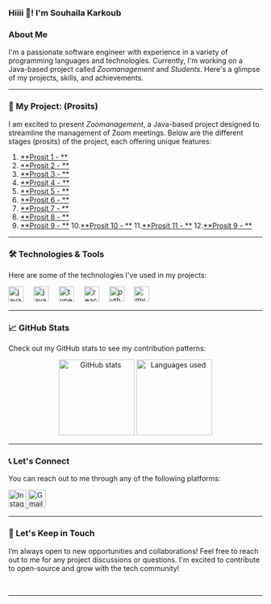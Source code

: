 <h3 align="left">Hiiii 👋! I'm Souhaila Karkoub</h3>

### About Me
I'm a passionate software engineer with experience in a variety of programming languages and technologies. Currently, I'm working on a Java-based project called *Zoomanagement* and *Students*. Here's a glimpse of my projects, skills, and achievements.

---

### 🚀 My Project: (Prosits)

I am excited to present *Zoomanagement*, a Java-based project designed to streamline the management of Zoom meetings. Below are the different stages (prosits) of the project, each offering unique features:

1. [**Prosit 1 - **](https://github.com/Souhaila4/java-retard/tree/prosit-1)  
2. [**Prosit 2 - **](https://github.com/Souhaila4/java-retard/tree/prosit2)  
3. [**Prosit 3 - **](https://github.com/Souhaila4/java-retard/tree/prosit-3)  
4. [**Prosit 4 - **](https://github.com/Souhaila4/java-retard/tree/prosit-4)  
5. [**Prosit 5 - **](https://github.com/Souhaila4/java-retard/tree/prosit-5)  
6. [**Prosit 6 - **](https://github.com/Souhaila4/java-retard/tree/prosit-6)  
7. [**Prosit 7 - **](https://github.com/Souhaila4/java-retard/tree/prosit-7)  
8. [**Prosit 8 - **](https://github.com/Souhaila4/java-retard/tree/prosit-8)  
9. [**Prosit 9 - **](https://github.com/Souhaila4/java-retard/tree/prosit-10)
10.[**Prosit 10 - **](https://github.com/Souhaila4/java-retard/tree/prosit-11)
11.[**Prosit 11 - **](https://github.com/Souhaila4/java-retard/tree/prosit-12)
12.[**Prosit 9 - **](https://github.com/Souhaila4/java-retard/tree/prosit-13)

---

### 🛠️ Technologies & Tools

Here are some of the technologies I've used in my projects:

<div align="left">
  <img src="https://cdn.jsdelivr.net/gh/devicons/devicon/icons/java/java-original.svg" height="30" alt="java logo" />
  <img width="12" />
  <img src="https://cdn.jsdelivr.net/gh/devicons/devicon/icons/javascript/javascript-original.svg" height="30" alt="javascript logo" />
  <img width="12" />
  <img src="https://cdn.jsdelivr.net/gh/devicons/devicon/icons/typescript/typescript-original.svg" height="30" alt="typescript logo" />
  <img width="12" />
  <img src="https://cdn.jsdelivr.net/gh/devicons/devicon/icons/react/react-original.svg" height="30" alt="react logo" />
  <img width="12" />
  <img src="https://cdn.jsdelivr.net/gh/devicons/devicon/icons/python/python-original.svg" height="30" alt="python logo" />
  <img width="12" />
  <img src="https://cdn.jsdelivr.net/gh/devicons/devicon/icons/mysql/mysql-original.svg" height="30" alt="mysql logo" />
</div>

---

### 📈 GitHub Stats

Check out my GitHub stats to see my contribution patterns:

<div align="center">
  <img src="https://github-readme-stats.vercel.app/api?username=Souhaila4&hide_title=false&hide_rank=false&show_icons=true&include_all_commits=true&count_private=true&disable_animations=false&theme=dracula&locale=en&hide_border=false" height="150" alt="GitHub stats" />
  <img src="https://github-readme-stats.vercel.app/api/top-langs?username=Souhaila4&locale=en&hide_title=false&layout=compact&card_width=320&langs_count=5&theme=dracula&hide_border=false" height="150" alt="Languages used" />
</div>

---

### 📞 Let's Connect

You can reach out to me through any of the following platforms:

<div align="left">
  <a href="https://www.instagram.com/_souhailakarkoub_/" target="_blank">
    <img src="https://img.shields.io/static/v1?message=Instagram&logo=instagram&label=&color=E4405F&logoColor=white&style=for-the-badge" height="35" alt="Instagram" />
  </a>
  <a href="mailto:your.souhaila.karkoub@esprit.tn" target="_blank">
    <img src="https://img.shields.io/static/v1?message=Gmail&logo=gmail&label=&color=D14836&logoColor=white&style=for-the-badge" height="35" alt="Gmail" />
  </a>
</div>

---



### 📅 Let's Keep in Touch

I’m always open to new opportunities and collaborations! Feel free to reach out to me for any project discussions or questions. I'm excited to contribute to open-source and grow with the tech community!

<br clear="both">


---
